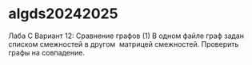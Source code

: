 
# algds20242025

Лаба C
Вариант 12: Сравнение графов (1)
В одном файле граф задан списком смежностей в другом ­ матрицей смежностей. Проверить графы на
совпадение.